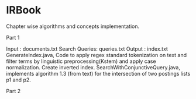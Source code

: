 # IRBook
Chapter wise algorithms and concepts implementation.



Part 1

Input : documents.txt
Search Queries: queries.txt
Output : index.txt
GenerateIndex.java, Code to apply regex standard tokenization on text and filter terms by linguistic preprocessing(Kstem) and apply case normalization. Create inverted index.
SearchWithConjunctiveQuery.java, implements algorithm 1.3 (from text) for the intersection of two postings lists p1 and p2.


Part 2



